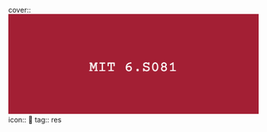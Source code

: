 cover:: ![Notion Cover Generator Image (2).png](../assets/Notion_Cover_Generator_Image_(2)_1707168045213_0.png) 
icon:: 📏
tag:: res
